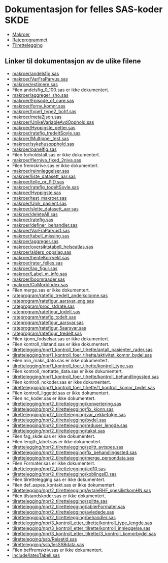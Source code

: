 # Dokumentasjon for felles SAS-koder SKDE

- [Makroer](makroer_doc)
- [Rateprogrammet](rateprogram_doc)
- [Tilrettelegging](tilrettelegging_doc)


## Linker til dokumentasjon av de ulike filene

- [makroer/andelsfig.sas](andelsfig)
- [makroer/VarFraParvus.sas](VarFraParvus)
- [makroer/estimere.sas](estimere)
- Filen andelsfig_0_100.sas er ikke dokumentert.
- [makroer/aggreger_sho.sas](aggreger_sho)
- [makroer/Episode_of_care.sas](Episode_of_care)
- [makroer/forny_komnr.sas](forny_komnr)
- [makroer/type1_type2_bohf.sas](type1_type2_bohf)
- [makroer/meta2json.sas](meta2json)
- [makroer/UnikeVariableAvdOpphold.sas](UnikeVariableAvdOpphold)
- [makroer/Hyppigste_petter.sas](Hyppigste_petter)
- [makroer/ratefig_tredeltSoyle.sas](ratefig_tredeltSoyle)
- [makroer/Multippel_test.sas](Multippel_test)
- [makroer/sykehusopphold.sas](sykehusopphold)
- [makroer/panelfig.sas](panelfig)
- Filen forholdstall.sas er ikke dokumentert.
- [makroer/flerniva_fixed_2niva.sas](flerniva_fixed_2niva)
- Filen fremskrive.sas er ikke dokumentert.
- [makroer/reinnleggelser.sas](reinnleggelser)
- [makroer/liste_datasett_aar.sas](liste_datasett_aar)
- [makroer/telle_pr_PID.sas](telle_pr_PID)
- [makroer/ratefig_todeltSoyle.sas](ratefig_todeltSoyle)
- [makroer/Hyppigste.sas](Hyppigste)
- [makroer/test_makroer.sas](test_makroer)
- [makroer/Unik_pasient.sas](Unik_pasient)
- [makroer/slette_datasett_aar.sas](slette_datasett_aar)
- [makroer/deleteAll.sas](deleteAll)
- [makroer/ratefig.sas](ratefig)
- [makroer/definer_behandler.sas](definer_behandler)
- [makroer/VarFraParvus1.sas](VarFraParvus1)
- [makroer/tabell_missing.sas](tabell_missing)
- [makroer/aggreger.sas](aggreger)
- [makroer/oversiktstabell_helseatlas.sas](oversiktstabell_helseatlas)
- [makroer/alders_oppslag.sas](alders_oppslag)
- [makroer/henteKorrvekt.sas](henteKorrvekt)
- [makroer/rater_felles.sas](rater_felles)
- [makroer/lag_figur.sas](lag_figur)
- [makroer/Label_m_info.sas](Label_m_info)
- [makroer/boomraader.sas](boomraader)
- [makroer/CoMorbIndex.sas](CoMorbIndex)
- Filen merge.sas er ikke dokumentert.
- [rateprogram/ratefig_tredelt_andelkolonne.sas](ratefig_tredelt_andelkolonne)
- [rateprogram/ratefigur_aarsvar_eng.sas](ratefigur_aarsvar_eng)
- [rateprogram/proc_stdrate.sas](proc_stdrate)
- [rateprogram/ratefigur_todelt.sas](ratefigur_todelt)
- [rateprogram/ratefig_todelt.sas](ratefig_todelt)
- [rateprogram/ratefigur_aarsvar.sas](ratefigur_aarsvar)
- [rateprogram/ratefigur_5aarsvar.sas](ratefigur_5aarsvar)
- [rateprogram/ratefigur_tredelt.sas](ratefigur_tredelt)
- Filen kjonn_fodselsar.sas er ikke dokumentert.
- Filen kontroll_tilstand.sas er ikke dokumentert.
- [tilrettelegging/npr/1_kontroll_foer_tilrette/antall_pasienter_rader.sas](antall_pasienter_rader)
- [tilrettelegging/npr/1_kontroll_foer_tilrette/aktivitet_komnr_bydel.sas](aktivitet_komnr_bydel)
- Filen min_maks_dato.sas er ikke dokumentert.
- [tilrettelegging/npr/1_kontroll_foer_tilrette/kontroll_type.sas](kontroll_type)
- Filen kontroll_mottatte_data.sas er ikke dokumentert.
- [tilrettelegging/npr/1_kontroll_foer_tilrette/kontroll_behandlingssted.sas](kontroll_behandlingssted)
- Filen kontroll_nckoder.sas er ikke dokumentert.
- [tilrettelegging/npr/1_kontroll_foer_tilrette/1_kontroll_komnr_bydel.sas](1_kontroll_komnr_bydel)
- Filen kontroll_liggetid.sas er ikke dokumentert.
- Filen nc_koder.sas er ikke dokumentert.
- [tilrettelegging/npr/2_tilrettelegging/konvertering.sas](konvertering)
- [tilrettelegging/npr/2_tilrettelegging/fix_kjonn.sas](fix_kjonn)
- [tilrettelegging/npr/2_tilrettelegging/var_rekkefolge.sas](var_rekkefolge)
- [tilrettelegging/npr/2_tilrettelegging/bydel.sas](bydel)
- [tilrettelegging/npr/2_tilrettelegging/reduser_lengde.sas](reduser_lengde)
- [tilrettelegging/npr/2_tilrettelegging/takst.sas](takst)
- Filen fag_skde.sas er ikke dokumentert.
- Filen length_label.sas er ikke dokumentert.
- [tilrettelegging/npr/2_tilrettelegging/splitt_avtspes.sas](splitt_avtspes)
- [tilrettelegging/npr/2_tilrettelegging/fix_behandlingssted.sas](fix_behandlingssted)
- [tilrettelegging/npr/2_tilrettelegging/merge_persondata.sas](merge_persondata)
- Filen Formater.sas er ikke dokumentert.
- [tilrettelegging/npr/2_tilrettelegging/icd10.sas](icd10)
- [tilrettelegging/npr/2_tilrettelegging/koblingsID.sas](koblingsID)
- Filen tilrettelegging.sas er ikke dokumentert.
- Filen def_aspes_kontakt.sas er ikke dokumentert.
- [tilrettelegging/npr/2_tilrettelegging/AvtaleRHF_spesilistkomHN.sas](AvtaleRHF_spesilistkomHN)
- Filen tilstandskoder.sas er ikke dokumentert.
- [tilrettelegging/npr/2_tilrettelegging/splitte.sas](splitte)
- [tilrettelegging/npr/2_tilrettelegging/lablerFormater.sas](lablerFormater)
- [tilrettelegging/npr/2_tilrettelegging/avledede.sas](avledede)
- [tilrettelegging/npr/2_tilrettelegging/behandler.sas](behandler)
- [tilrettelegging/npr/3_kontroll_etter_tilrette/kontroll_type_lengde.sas](kontroll_type_lengde)
- [tilrettelegging/npr/3_kontroll_etter_tilrette/kontroll_innleggelse.sas](kontroll_innleggelse)
- [tilrettelegging/npr/3_kontroll_etter_tilrette/3_kontroll_komnrbydel.sas](3_kontroll_komnrbydel)
- [tilrettelegging/ssb/Reisetid.sas](Reisetid)
- [tilrettelegging/ssb/lesSSBdata.sas](lesSSBdata)
- Filen beffremskriv.sas er ikke dokumentert.
- [include/latexTabell.sas](latexTabell)
